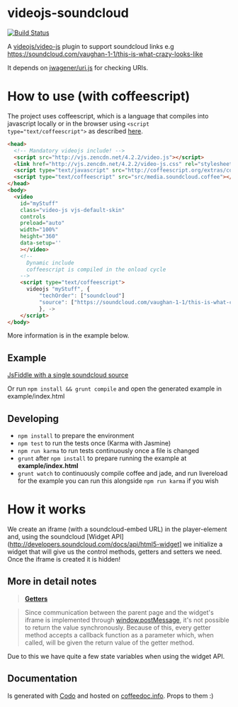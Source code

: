 videojs-soundcloud
==================

[![Build Status](https://travis-ci.org/LoveIsGrief/videojs-soundcloud.svg?branch=6_fail_after_update)](https://travis-ci.org/LoveIsGrief/videojs-soundcloud)

A [videojs/video-js](https://github.com/videojs/video.js) plugin to support soundcloud links e.g https://soundcloud.com/vaughan-1-1/this-is-what-crazy-looks-like

It depends on [jwagener/uri.js](https://github.com/jwagener/uri.js) for checking URIs.

How to use (with coffeescript)
==============================
The project uses coffeescript, which is a language that compiles into javascript locally or in the browser using ```<script type="text/coffeescript">``` as described [here](http://coffeescript.org/#scripts).

```html
<head>
  <!-- Mandatory videojs include! -->
  <script src="http://vjs.zencdn.net/4.2.2/video.js"></script>
  <link href="http://vjs.zencdn.net/4.2.2/video-js.css" rel="stylesheet">
  <script type="text/javascript" src="http://coffeescript.org/extras/coffee-script.js"></script>
  <script type="text/coffeescript" src="src/media.soundcloud.coffee"></script>
</head>
<body>
  <video
    id="myStuff"
    class="video-js vjs-default-skin"
    controls
    preload="auto"
    width="100%"
    height="360"
    data-setup=''
    ></video>
    <!--
      Dynamic include
      coffeescript is compiled in the onload cycle
    -->
    <script type="text/coffeescript">
      videojs "myStuff", {
          "techOrder": ["soundcloud"]
          "source": ["https://soundcloud.com/vaughan-1-1/this-is-what-crazy-looks-like"]
          }, ->
    </script>
</body>
```

More information is in the example below.

Example
-------
[JsFiddle with a single soundcloud source](http://jsfiddle.net/x7FDL/30/)

Or run `npm install && grunt compile` and open the generated example in example/index.html

Developing
----------

* `npm install` to prepare the environment
* `npm test` to run the tests once (Karma with Jasmine)
* `npm run karma` to run tests continuously once a file is changed
* `grunt` after `npm install` to prepare running the example at **example/index.html**
* `grunt watch` to continuously compile coffee and jade, and run livereload for the example
    you can run this alongside `npm run karma` if you wish

How it works
============
We create an iframe (with a soundcloud-embed URL) in the player-element and, using the soundcloud [Widget API](http://developers.soundcloud.com/docs/api/html5-widget] we initialize a widget that will give us the control methods, getters and setters we need.  
Once the iframe is created it is hidden!

More in detail notes
--------------------
> [**Getters**](http://developers.soundcloud.com/docs/api/html5-widget#methods)

> Since communication between the parent page and the widget's iframe is implemented through [window.postMessage](https://developer.mozilla.org/en/DOM/window.postMessage), it's not possible to return the value synchronously. Because of this, every getter method accepts a callback function as a parameter which, when called, will be given the return value of the getter method.

Due to this we have quite a few state variables when using the widget API.

Documentation
-------------
Is generated with [Codo](https://github.com/coffeedoc/codo) and hosted on [coffeedoc.info](http://coffeedoc.info/github/LoveIsGrief/videojs-soundcloud/master/). Props to them :)

